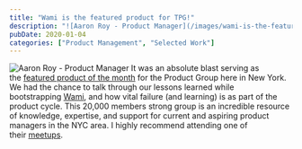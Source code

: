 ```yaml
---
title: "Wami is the featured product for TPG!"
description: "![Aaron Roy - Product Manager](/images/wami-is-the-featured-product-for-tpg-1759632215298.jpeg) It was an absolute blast serving as the [featured product of the"
pubDate: 2020-01-04
categories: ["Product Management", "Selected Work"]
---
```


![Aaron Roy - Product Manager](/images/wami-is-the-featured-product-for-tpg-1759632215298.jpeg) It was an absolute blast serving as the [featured product of the month](https://www.meetup.com/TheProductGroup/events/262224867/) for the Product Group here in New York. We had the chance to talk through our lessons learned while bootstrapping [Wami](https://wami.io), and how vital failure (and learning) is as part of the product cycle. This 20,000 members strong group is an incredible resource of knowledge, expertise, and support for current and aspiring product managers in the NYC area. I highly recommend attending one of their [meetups](https://www.meetup.com/TheProductGroup).